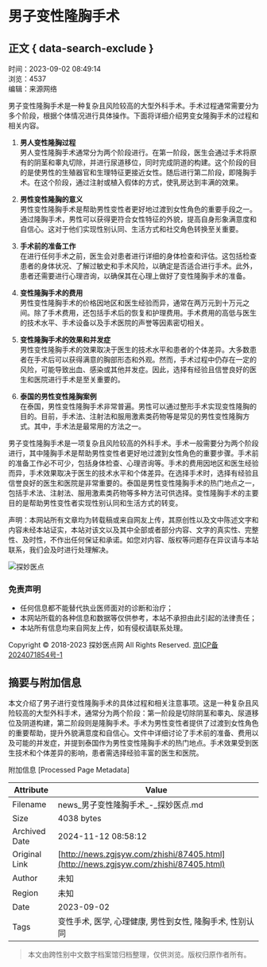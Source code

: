 # 男子变性隆胸手术

## 正文 { data-search-exclude }


时间：2023-09-02 08:49:14  
浏览：4537  
编辑：来源网络  

男子变性隆胸手术是一种复杂且风险较高的大型外科手术。手术过程通常需要分为多个阶段，根据个体情况进行具体操作。下面将详细介绍男变女隆胸手术的过程和相关内容。

1. **男人变性隆胸过程**  
   男人变性隆胸手术通常分为两个阶段进行。在第一阶段，医生会通过手术将原有的阴茎和睾丸切除，并进行尿道移位，同时完成阴道的构建。这个阶段的目的是使男性的生殖器官和生理特征更接近女性。随后进行第二阶段，即隆胸手术。在这个阶段，通过注射或植入假体的方式，使乳房达到丰满的效果。

2. **男性变性隆胸的意义**  
   男性变性隆胸手术是帮助男性变性者更好地过渡到女性角色的重要手段之一。通过隆胸手术，男性可以获得更符合女性特征的外貌，提高自身形象满意度和自信心。这对于他们实现性别认同、生活方式和社交角色转换至关重要。

3. **手术前的准备工作**  
   在进行任何手术之前，医生会对患者进行详细的身体检查和评估。这包括检查患者的身体状况、了解过敏史和手术风险，以确定是否适合进行手术。此外，患者还需要进行心理咨询，以确保其在心理上做好了变性隆胸手术的准备。

4. **变性隆胸手术的费用**  
   男性变性隆胸手术的价格因地区和医生经验而异，通常在两万元到十万元之间。除了手术费用，还包括手术后的恢复和护理费用。手术费用的高低与医生的技术水平、手术设备以及手术医院的声誉等因素密切相关。

5. **变性隆胸手术的效果和并发症**  
   男性变性隆胸手术的效果取决于医生的技术水平和患者的个体差异。大多数患者在手术后可以获得满意的胸部形态和外观。然而，手术过程中仍存在一定的风险，可能导致出血、感染或其他并发症。因此，选择有经验且信誉良好的医生和医院进行手术是至关重要的。

6. **泰国的男性变性隆胸案例**  
   在泰国，男性变性隆胸手术非常普遍。男性可以通过整形手术实现变性隆胸的目的。目前，手术法、注射法和服用激素类药物等是常见的男性变性隆胸方式。其中，手术法是最常用的方法之一。

男子变性隆胸手术是一项复杂且风险较高的外科手术。手术一般需要分为两个阶段进行，其中隆胸手术是帮助男性变性者更好地过渡到女性角色的重要步骤。手术前的准备工作必不可少，包括身体检查、心理咨询等。手术的费用因地区和医生经验而异，手术效果取决于医生的技术水平和个体差异。在选择手术时，选择有经验且信誉良好的医生和医院是非常重要的。泰国是男性变性隆胸手术的热门地点之一，包括手术法、注射法、服用激素类药物等多种方法可供选择。变性隆胸手术的主要目的是帮助男性变性者实现性别认同和生活方式的转变。

声明：本网站所有文章均为转载稿或来自网友上传，其原创性以及文中陈述文字和内容未经本站证实，本站对该文以及其中全部或者部分内容、文字的真实性、完整性、及时性，不作出任何保证和承诺。如您对内容、版权等问题存在异议请与本站联系，我们会及时进行处理解决。

![探妙医点](/zb_users/theme/forget_yimei/static/images/logo.png)

### 免责声明
- 任何信息都不能替代执业医师面对的诊断和治疗；
- 本网站所载的各种信息和数据等仅供参考，本站不承担由此引起的法律责任；
- 本站所有信息均来自网友上传，如有侵权请联系处理。

Copyright © 2018-2023 探妙医点网 All Rights Reserved. [京ICP备2024071854号-1](http://beian.miit.gov.cn/)

## 摘要与附加信息

<!-- tcd_abstract -->
本文介绍了男子进行变性隆胸手术的具体过程和相关注意事项。这是一种复杂且风险较高的大型外科手术，通常分为两个阶段：第一阶段是切除阴茎和睾丸、尿道移位及阴道构建，第二阶段则是隆胸手术。手术为男性变性者提供了过渡到女性角色的重要帮助，提升外貌满意度和自信心。文件中详细讨论了手术前的准备、费用以及可能的并发症，并提到泰国作为男性变性隆胸手术的热门地点。手术效果受到医生技术和个体差异的影响，患者需选择经验丰富的医生和医院。
<!-- tcd_abstract_end -->

附加信息 [Processed Page Metadata]

| Attribute       | Value                                  |
|-----------------|----------------------------------------|
| Filename        | news_男子变性隆胸手术_-_探妙医点.md                             |
| Size            | 4038 bytes                           |
| Archived Date   | 2024-11-12 08:58:12                             |
| Original Link   | [http://news.zgjsyw.com/zhishi/87405.html](http://news.zgjsyw.com/zhishi/87405.html)                       |
| Author          | 未知                               |
| Region          | 未知                               |
| Date            | 2023-09-02                                 |
| Tags            | 变性手术, 医学, 心理健康, 男性到女性, 隆胸手术, 性别认同                                 |
>
> 本文由跨性别中文数字档案馆归档整理，仅供浏览。版权归原作者所有。
>